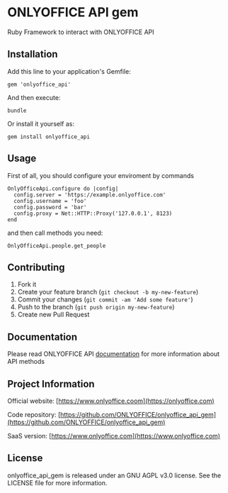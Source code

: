 # ONLYOFFICE API gem

Ruby Framework to interact with ONLYOFFICE API

## Installation

Add this line to your application's Gemfile:

    gem 'onlyoffice_api'

And then execute:

    bundle

Or install it yourself as:

    gem install onlyoffice_api

## Usage

First of all, you should configure your enviroment by commands

    OnlyOfficeApi.configure do |config|
      config.server = 'https://example.onlyoffice.com'
      config.username = 'foo'
      config.password = 'bar'
      config.proxy = Net::HTTP::Proxy('127.0.0.1', 8123)
    end

and then call methods you need:

    OnlyOfficeApi.people.get_people

## Contributing

1. Fork it
2. Create your feature branch (`git checkout -b my-new-feature`)
3. Commit your changes (`git commit -am 'Add some feature'`)
4. Push to the branch (`git push origin my-new-feature`)
5. Create new Pull Request

## Documentation

Please read ONLYOFFICE API [documentation](https://api.onlyoffice.com/)
for more information about API methods

## Project Information

Official website: [https://www.onlyoffice.coom](https://onlyoffice.com)

Code repository: [https://github.com/ONLYOFFICE/onlyoffice_api_gem](https://github.com/ONLYOFFICE/onlyoffice_api_gem)

SaaS version: [https://www.onlyoffice.com](https://www.onlyoffice.com)

## License

onlyoffice_api_gem is released under an GNU AGPL v3.0 license.
See the LICENSE file for more information.
